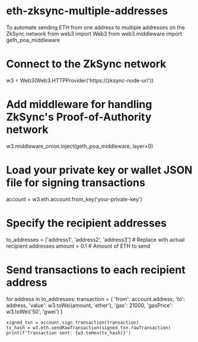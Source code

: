 # eth-zksync-multiple-addresses
To automate sending ETH from one address to multiple addresses on the ZkSync network
from web3 import Web3
from web3.middleware import geth_poa_middleware

# Connect to the ZkSync network
w3 = Web3(Web3.HTTPProvider('https://zksync-node-url'))

# Add middleware for handling ZkSync's Proof-of-Authority network
w3.middleware_onion.inject(geth_poa_middleware, layer=0)

# Load your private key or wallet JSON file for signing transactions
account = w3.eth.account.from_key('your-private-key')

# Specify the recipient addresses
to_addresses = ['address1', 'address2', 'address3']  # Replace with actual recipient addresses
amount = 0.1  # Amount of ETH to send

# Send transactions to each recipient address
for address in to_addresses:
    transaction = {
        'from': account.address,
        'to': address,
        'value': w3.toWei(amount, 'ether'),
        'gas': 21000,
        'gasPrice': w3.toWei('50', 'gwei')
    }

    signed_txn = account.sign_transaction(transaction)
    tx_hash = w3.eth.sendRawTransaction(signed_txn.rawTransaction)
    print(f'Transaction sent: {w3.toHex(tx_hash)}')
